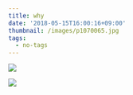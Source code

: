 ```yaml
---
title: why
date: '2018-05-15T16:00:16+09:00'
thumbnail: /images/p1070065.jpg
tags:
  - no-tags
---
```

![](/images/레이어-0.jpg)



![](/images/p1050011.jpg)
